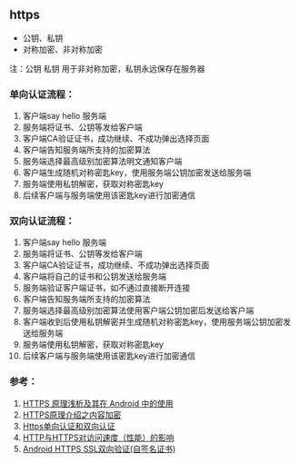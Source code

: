 ## https ##
- 公钥、私钥   
- 对称加密、非对称加密   

注：公钥 私钥 用于非对称加密，私钥永远保存在服务器

    
### 单向认证流程： ###
1. 客户端say hello 服务端   
1. 服务端将证书、公钥等发给客户端     
1. 客户端CA验证证书，成功继续、不成功弹出选择页面   
1. 客户端告知服务端所支持的加密算法   
1. 服务端选择最高级别加密算法明文通知客户端   
1. 客户端生成随机对称密匙key，使用服务端公钥加密发送给服务端   
1. 服务端使用私钥解密，获取对称密匙key   
1. 后续客户端与服务端使用该密匙key进行加密通信   


### 双向认证流程： ###
1. 客户端say hello 服务端   
1. 服务端将证书、公钥等发给客户端   
1. 客户端CA验证证书，成功继续、不成功弹出选择页面   
1. 客户端将自己的证书和公钥发送给服务端   
1. 服务端验证客户端证书，如不通过直接断开连接   
1. 客户端告知服务端所支持的加密算法   
1. 服务端选择最高级别加密算法使用客户端公钥加密后发送给客户端   
1. 客户端收到后使用私钥解密并生成随机对称密匙key，使用服务端公钥加密发送给服务端   
1. 服务端使用私钥解密，获取对称密匙key   
1. 后续客户端与服务端使用该密匙key进行加密通信   



### 参考： ##
1. [HTTPS 原理浅析及其在 Android 中的使用](https://zhuanlan.zhihu.com/p/27040041)   
1. [HTTPS原理介绍之内容加密](http://www.jianshu.com/p/67bcb140d804)
1. [Https单向认证和双向认证](http://blog.csdn.net/duanbokan/article/details/50847612)   
1. [HTTP与HTTPS对访问速度（性能）的影响](http://www.cnblogs.com/mylanguage/p/5635524.html)   
1. [Android HTTPS SSL双向验证(自签名证书)](http://frank-zhu.github.io/android/2014/12/26/android-https-ssl/)

